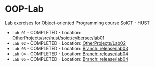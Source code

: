 # OOP-Lab
Lab exercises for Object-oriented Programming course SoICT - HUST  

- `Lab 01` - COMPLETED - Location: [OtherProjects/src/hust/soict/cybersec/lab01](./OtherProjects/src/hust/soict/cybersec/lab01/)
- `Lab 02` - COMPLETED - Location: [OtherProjects/Lab02](./OtherProjects/Lab02/)
- `Lab 03` - COMPLETED - Location: [Branch: release/lab03](https://github.com/phannhat17/OOP-lab/tree/release/lab03)
- `Lab 04` - COMPLETED - Location: [Branch: release/lab04](https://github.com/phannhat17/OOP-lab/tree/release/lab04)
- `Lab 05` - COMPLETED - Location: [Branch: release/lab04](https://github.com/phannhat17/OOP-lab/tree/release/lab05)